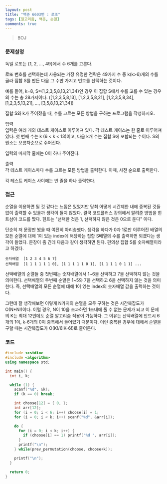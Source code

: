```yaml
---
layout: post
title: "백준 6603번 : 로또"
tags: [알고리즘, 백준, 순열]
comments: true
---
```


> BOJ  

### 문제설명  
독일 로또는 {1, 2, ..., 49}에서 수 6개를 고른다.  

로또 번호를 선택하는데 사용되는 가장 유명한 전략은 49가지 수 중 k(k>6)개의 수를 골라 집합 S를 만든 다음 그 수만 가지고 번호를 선택하는 것이다.  

예를 들어, k=8, S={1,2,3,5,8,13,21,34}인 경우 이 집합 S에서 수를 고를 수 있는 경우의 수는 총 28가지이다. ([1,2,3,5,8,13], [1,2,3,5,8,21], [1,2,3,5,8,34], [1,2,3,5,13,21], ..., [3,5,8,13,21,34])  

집합 S와 k가 주어졌을 때, 수를 고르는 모든 방법을 구하는 프로그램을 작성하시오.  

입력  
입력은 여러 개의 테스트 케이스로 이루어져 있다. 각 테스트 케이스는 한 줄로 이루어져 있다. 첫 번째 수는 k (6 < k < 13)이고, 다음 k개 수는 집합 S에 포함되는 수이다. S의 원소는 오름차순으로 주어진다.  

입력의 마지막 줄에는 0이 하나 주어진다.  

출력  
각 테스트 케이스마다 수를 고르는 모든 방법을 출력한다. 이때, 사전 순으로 출력한다.  

각 테스트 케이스 사이에는 빈 줄을 하나 출력한다.  

### 접근  
순열을 이용하면 될 것 같다는 느낌은 있었지만 당최 어떻게 시간제한 내에 중복된 것들 없이 출력할 수 있을까 생각이 들지 않았다. 결국 코드플러스 강의에서 알려준 방법을 힌트삼아 코드를 짰다. 힌트는 "선택한 것은 1, 선택하지 않은 것은 0으로 둔다" 이다.  

단순히 저 문장만 봤을 때 여전히 아리송했다. 생각을 하다가 0과 1로만 이루어진 배열의 모든 순열에 대해 1이 있는 index에 해당하는 집합 S배열의 수를 출력하면 되겠다는 생각이 들었다. 문장이 좀 긴데 다음과 같이 생각하면 된다. 편의상 집합 S를 숫자배열이라고 하겠다.  
~~~
숫자배열  [1 2 3 4 5 6 7]
선택배열  [1 1 1 1 1 1 0], [1 1 1 1 1 0 1], [1 1 1 1 0 1 1] ...
~~~

선택배열의 순열들 중 첫번째는 숫자배열에서 1~6을 선택하고 7을 선택하지 않는 것을 의미한다. 선택배열의 두번째 순열은 1~5와 7을 선택하고 6을 선택하지 않는 것을 의미한다. 즉, 선택배열의 모든 순열에 대해 1이 있는 index의 숫자배열 값을 출력하는 것이다.  

그런데 잘 생각해보면 이렇게 N가지의 순열을 모두 구하는 것은 시간복잡도가 O(N*N!)이다. 이럴 경우, N이 10을 초과하면 1초내에 풀 수 없는 문제가 되고 이 문제의 K는 최대 12인데도 순열 알고리즘 적용이 가능하다. 그 이유는 선택배열에 반드시 6개의 1이, k-6개의 0이 중복해서 들어있기 때문이다. 이런 중복된 경우에 대해서 순열을 구할 때는 시간복잡도가 O(K!/6!K-6!)로 줄어든다.  

### 코드  
~~~c++
#include <cstdio>
#include <algorithm>
using namespace std;

int main() {
  int i, k;

  while (1) {
    scanf("%d", &k);
    if (k == 0) break;

    int choose[12] = { 0, };
    int arr[12];
    for (i = 0; i < 6; i++) choose[i] = 1;
    for (i = 0; i < k; i++) scanf("%d", &arr[i]);

    do {
      for (i = 0; i < k; i++) {
        if (choose[i] == 1) printf("%d ", arr[i]);
      }
      printf("\n");
    } while(prev_permutation(choose, choose+k));

    printf("\n");
  }

  return 0;
}
~~~